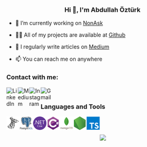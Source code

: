 <h3 align="center">Hi 👋, I'm Abdullah Öztürk</h3>

- 🔭 I’m currently working on [NonAsk](https://github.com/nonAsk-Startup)

- 👨‍💻 All of my projects are available at [Github](https://github.com/AbdullahOztuurkk)

- 📝 I regularly write articles on [Medium](https://medium.com/@abdullahozturkk)

- 📫 You can reach me on anywhere

### Contact with me:
[<img align="left" alt="LinkedIn" width="30px" src="https://www.vectorlogo.zone/logos/linkedin/linkedin-icon.svg" />](https://www.linkedin.com/in/abdullah-ozturk)
[<img align="left" alt="Medium" width="30px" src="https://www.vectorlogo.zone/logos/medium/medium-icon.svg">](https://abdullahozturkk.medium.com/)
[<img align="left" alt="Instagram" width="30px" src="https://www.vectorlogo.zone/logos/instagram/instagram-icon.svg" />](https://www.instagram.com/abdullah_oztuurkk/)
[<img align="left" alt="Gmail" width="30px" src="https://www.vectorlogo.zone/logos/gmail/gmail-icon.svg">](mailto:oabdullahozturk@yandex.com.tr)

<br/>

### Languages and Tools 
<p align="left">
    <img align="left" width="35px" src="https://github.com/devicons/devicon/blob/master/icons/microsoftsqlserver/microsoftsqlserver-plain.svg" />
    <img align="left" width="35px" src="https://github.com/devicons/devicon/blob/master/icons/postgresql/postgresql-original-wordmark.svg" />
    <img align="left" width="35px" src="https://github.com/devicons/devicon/blob/master/icons/dotnetcore/dotnetcore-original.svg" />
    <img align="left" width="35px" src="https://github.com/devicons/devicon/blob/master/icons/csharp/csharp-original.svg" />
    <img align="left" width="35px" src="https://github.com/devicons/devicon/blob/master/icons/mongodb/mongodb-original-wordmark.svg" />
    <img align="left" width="35px" src="https://github.com/devicons/devicon/blob/master/icons/nodejs/nodejs-original.svg" />
    <img align="left" width="35px" src="https://github.com/devicons/devicon/blob/master/icons/typescript/typescript-original.svg" />
</p>

<br/>

<img style='margin-top:30px' src="https://github-readme-stats.vercel.app/api?username=AbdullahOztuurkk&show_icons=true">
